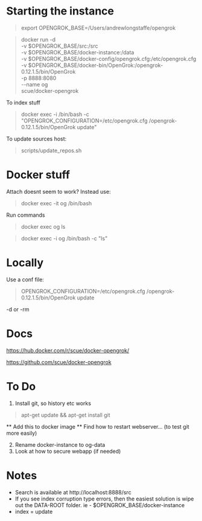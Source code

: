 Starting the instance
=====================

> export OPENGROK_BASE=/Users/andrewlongstaffe/opengrok

> docker run -d \
    -v $OPENGROK_BASE/src:/src \
    -v $OPENGROK_BASE/docker-instance:/data \
    -v $OPENGROK_BASE/docker-config/opengrok.cfg:/etc/opengrok.cfg \
    -v $OPENGROK_BASE/docker-bin/OpenGrok:/opengrok-0.12.1.5/bin/OpenGrok \
    -p 8888:8080 \
    --name og \
    scue/docker-opengrok

To index stuff
> docker exec -i /bin/bash -c "OPENGROK_CONFIGURATION=/etc/opengrok.cfg /opengrok-0.12.1.5/bin/OpenGrok update"

To update sources
host:
> scripts/update_repos.sh

Docker stuff
============

Attach doesnt seem to work? Instead use:
> docker exec -it og /bin/bash

Run commands
> docker exec og ls

> docker exec -i og /bin/bash -c "ls"

Locally
=======

Use a conf file:
> OPENGROK_CONFIGURATION=/etc/opengrok.cfg /opengrok-0.12.1.5/bin/OpenGrok update

-d or -rm

Docs 
====

https://hub.docker.com/r/scue/docker-opengrok/

https://github.com/scue/docker-opengrok

To Do
=====

1) Install git, so history etc works

> apt-get update && apt-get install git

** Add this to docker image
** Find how to restart webserver... (to test git more easily)

2) Rename docker-instance to og-data
3) Look at how to secure webapp (if needed)

Notes
========

* Search is available at http://localhost:8888/src
* If you see index corruption type errors, then the easiest solution is wipe out the DATA-ROOT folder. ie - $OPENGROK_BASE/docker-instance
* index = update